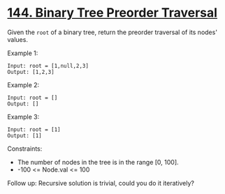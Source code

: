 # [144. Binary Tree Preorder Traversal](https://leetcode.com/problems/binary-tree-preorder-traversal/)
 
Given the `root` of a binary tree, return the preorder traversal of its nodes' values.

 

Example 1:

    Input: root = [1,null,2,3]
    Output: [1,2,3]

Example 2:

    Input: root = []
    Output: []

Example 3:

    Input: root = [1]
    Output: [1]
 

Constraints:

* The number of nodes in the tree is in the range [0, 100].
* -100 <= Node.val <= 100
 

Follow up: Recursive solution is trivial, could you do it iteratively?